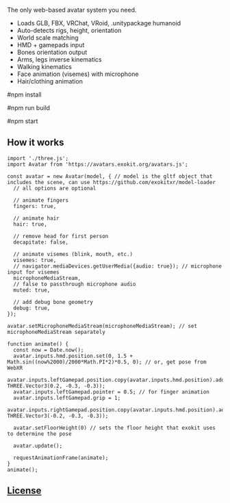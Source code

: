 The only web-based avatar system you need.

- Loads GLB, FBX, VRChat, VRoid, .unitypackage humanoid
- Auto-detects rigs, height, orientation
- World scale matching
- HMD + gamepads input
- Bones orientation output
- Arms, legs inverse kinematics
- Walking kinematics
- Face animation (visemes) with microphone
- Hair/clothing animation

#npm install

#npm run build

#npm start

## How it works

```
import './three.js';
import Avatar from 'https://avatars.exokit.org/avatars.js';

const avatar = new Avatar(model, { // model is the gltf object that includes the scene, can use https://github.com/exokitxr/model-loader
  // all options are optional

  // animate fingers
  fingers: true,

  // animate hair
  hair: true,

  // remove head for first person
  decapitate: false,

  // animate visemes (blink, mouth, etc.)
  visemes: true,
  // navigator.mediaDevices.getUserMedia({audio: true}); // microphone input for visemes
  microphoneMediaStream,
  // false to passthrough microphone audio
  muted: true,

  // add debug bone geometry
  debug: true,
});

avatar.setMicrophoneMediaStream(microphoneMediaStream); // set microphoneMediaStream separately

function animate() {
  const now = Date.now();
  avatar.inputs.hmd.position.set(0, 1.5 + Math.sin((now%2000)/2000*Math.PI*2)*0.5, 0); // or, get pose from WebXR
  avatar.inputs.leftGamepad.position.copy(avatar.inputs.hmd.position).add(new THREE.Vector3(0.2, -0.3, -0.3));
  avatar.inputs.leftGamepad.pointer = 0.5; // for finger animation
  avatar.inputs.leftGamepad.grip = 1;
  avatar.inputs.rightGamepad.position.copy(avatar.inputs.hmd.position).add(new THREE.Vector3(-0.2, -0.3, -0.3));

  avatar.setFloorHeight(0) // sets the floor height that exokit uses to determine the pose

  avatar.update();

  requestAnimationFrame(animate);
}
animate();
```

## [License](https://github.com/exokitxr/license)
